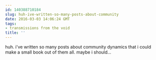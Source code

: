 ```yaml
---
id: 140388710184
slug: huh-ive-written-so-many-posts-about-community
date: 2016-03-03 14:06:24 GMT
tags:
- transmissions from the void
title: ''
---
```


huh. i've written so many posts about community dynamics that i could make a small book out of them all. maybe i should...